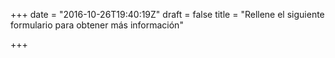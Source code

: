 +++
date = "2016-10-26T19:40:19Z"
draft = false
title = "Rellene el siguiente formulario para obtener más información"

+++
